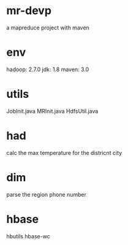 # mr-devp
a mapreduce project with maven

# env
hadoop: 2.7.0
jdk: 1.8
maven: 3.0

# utils
JobInit.java
MRInit.java
HdfsUtil.java

# had
calc the max temperature for the districnt city

# dim
parse the region phone number

# hbase
hbutils
hbase-wc
